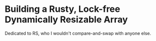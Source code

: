 # Building a Rusty, Lock-free Dynamically Resizable Array

Dedicated to RS, who I wouldn't compare-and-swap with anyone else.
